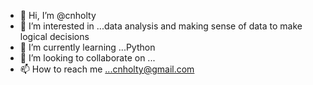 - 👋 Hi, I’m @cnholty
- 👀 I’m interested in ...data analysis and making sense of data to make logical decisions
- 🌱 I’m currently learning ...Python
- 💞️ I’m looking to collaborate on ...
- 📫 How to reach me ...cnholty@gmail.com

<!---
cnholty/cnholty is a ✨ special ✨ repository because its `README.md` (this file) appears on your GitHub profile.
You can click the Preview link to take a look at your changes.
--->

